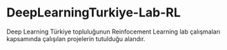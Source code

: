 # DeepLearningTurkiye-Lab-RL
Deep Learning Türkiye topluluğunun Reinfocement Learning lab çalışmaları kapsamında çalışılan projelerin tutulduğu alandır.
